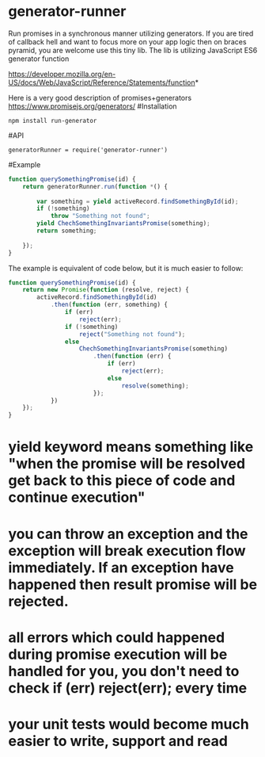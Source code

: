 # generator-runner
Run promises in a synchronous manner utilizing generators.
If you are tired of callback hell and want to focus more on your app logic then on braces pyramid, you are welcome use this tiny lib. The lib is utilizing JavaScript ES6 generator function

https://developer.mozilla.org/en-US/docs/Web/JavaScript/Reference/Statements/function*

Here is a very good description of promises+generators https://www.promisejs.org/generators/
#Installation
```
npm install run-generator
```

#API
```
generatorRunner = require('generator-runner')
```

#Example
``` javascript
function querySomethingPromise(id) {
    return generatorRunner.run(function *() {
    
        var something = yield activeRecord.findSomethingById(id);
        if (!something)
            throw "Something not found";
        yield ChechSomethingInvariantsPromise(something);  
        return something;
        
    });
}
```

The example is equivalent of code below, but it is much easier to follow:
``` javascript
function querySomethingPromise(id) {
    return new Promise(function (resolve, reject) {
        activeRecord.findSomethingById(id)
            .then(function (err, something) {
                if (err)
                    reject(err);
                if (!something)
                    reject("Something not found");
                else
                    ChechSomethingInvariantsPromise(something)
                        .then(function (err) {
                            if (err)
                                reject(err);
                            else
                                resolve(something);
                        });
            })
    });
}
```
# yield keyword means something like "when the promise will be resolved get back to this piece of code and continue execution"
# you can throw an exception and the exception will break execution flow immediately. If an exception have happened then result promise will be rejected.
# all errors which could happened during promise execution will be handled for you, you don't need to check  if (err) reject(err); every time
# your unit tests would become much easier to write, support and read
